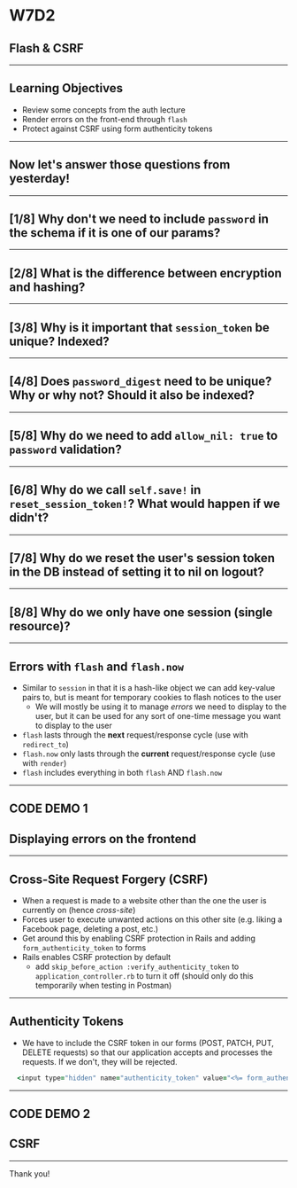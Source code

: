 # W7D2

## Flash & CSRF

---

## Learning Objectives

+ Review some concepts from the auth lecture
+ Render errors on the front-end through `flash`
+ Protect against CSRF using form authenticity tokens

---

## Now let's answer those questions from yesterday!

---

## [1/8] Why don't we need to include `password` in the schema if it is one of our params?

---

## [2/8] What is the difference between encryption and hashing?

---

## [3/8] Why is it important that `session_token` be unique? Indexed?

---

## [4/8] Does `password_digest` need to be unique? Why or why not? Should it also be indexed?

---

## [5/8] Why do we need to add `allow_nil: true` to `password` validation?

---

## [6/8] Why do we call `self.save!` in `reset_session_token!`? What would happen if we didn't?

---

## [7/8] Why do we reset the user's session token in the DB instead of setting it to nil on logout?

---

## [8/8] Why do we only have one session (single resource)?

---

## Errors with `flash` and `flash.now`

- Similar to `session` in that it is a hash-like object we can add key-value pairs to, but is meant for temporary cookies to flash notices to the user
  - We will mostly be using it to manage *errors* we need to display to the user, but it can be used for any sort of one-time message you want to display to the user
- `flash` lasts through the __next__ request/response cycle (use with `redirect_to`)
- `flash.now` only lasts through the __current__ request/response cycle (use with `render`)
- `flash` includes everything in both `flash` AND `flash.now`

---

## CODE DEMO 1

## Displaying errors on the frontend

---

## Cross-Site Request Forgery (CSRF)

- When a request is made to a website other than the one the user is currently on (hence *cross-site*)
- Forces user to execute unwanted actions on this other site (e.g. liking a Facebook page, deleting a post, etc.)
- Get around this by enabling CSRF protection in Rails and adding `form_authenticity_token` to forms
- Rails enables CSRF protection by default
  - add `skip_before_action :verify_authenticity_token` to `application_controller.rb` to turn it off (should only do this temporarily when testing in Postman)

---

## Authenticity Tokens

- We have to include the CSRF token in our forms (POST, PATCH, PUT, DELETE requests) so that our application accepts and processes the requests. If we don't, they will be rejected.

```ruby
  <input type="hidden" name="authenticity_token" value="<%= form_authenticity_token %>">
```

---

## CODE DEMO 2

## CSRF

---

Thank you!